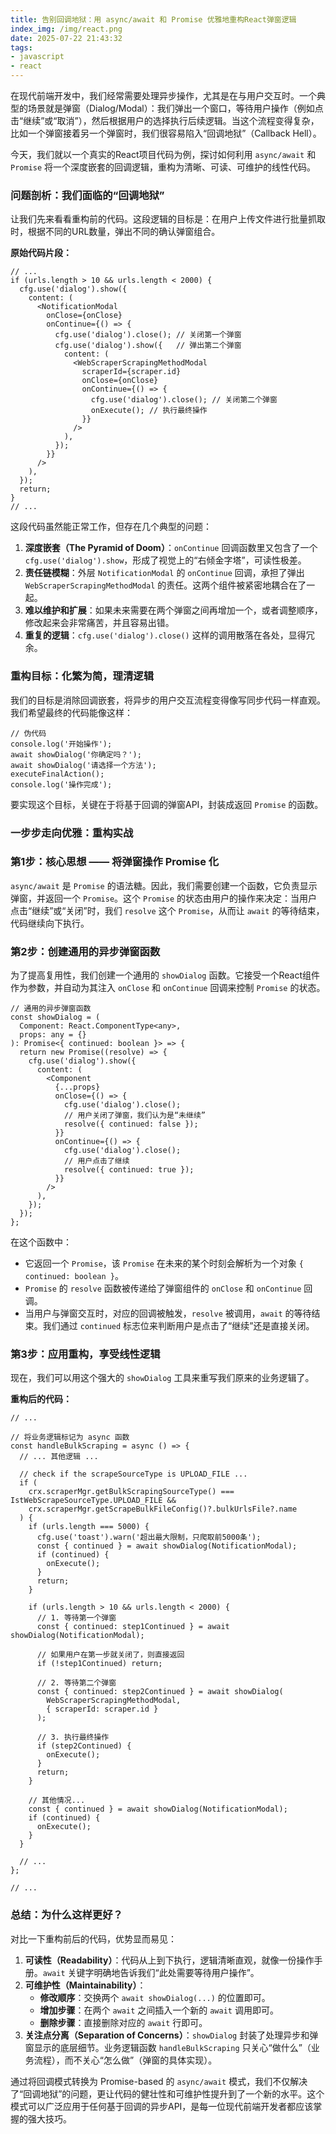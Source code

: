 ```yaml
---
title: 告别回调地狱：用 async/await 和 Promise 优雅地重构React弹窗逻辑
index_img: /img/react.png
date: 2025-07-22 21:43:32
tags:
- javascript
- react
---
```

在现代前端开发中，我们经常需要处理异步操作，尤其是在与用户交互时。一个典型的场景就是弹窗（Dialog/Modal）：我们弹出一个窗口，等待用户操作（例如点击“继续”或“取消”），然后根据用户的选择执行后续逻辑。当这个流程变得复杂，比如一个弹窗接着另一个弹窗时，我们很容易陷入“回调地狱”（Callback Hell）。

今天，我们就以一个真实的React项目代码为例，探讨如何利用 `async/await` 和 `Promise` 将一个深度嵌套的回调逻辑，重构为清晰、可读、可维护的线性代码。

### 问题剖析：我们面临的“回调地狱”

让我们先来看看重构前的代码。这段逻辑的目标是：在用户上传文件进行批量抓取时，根据不同的URL数量，弹出不同的确认弹窗组合。

**原始代码片段：**

```tsx
// ...
if (urls.length > 10 && urls.length < 2000) {
  cfg.use('dialog').show({
    content: (
      <NotificationModal
        onClose={onClose}
        onContinue={() => {
          cfg.use('dialog').close(); // 关闭第一个弹窗
          cfg.use('dialog').show({   // 弹出第二个弹窗
            content: (
              <WebScraperScrapingMethodModal
                scraperId={scraper.id}
                onClose={onClose}
                onContinue={() => {
                  cfg.use('dialog').close(); // 关闭第二个弹窗
                  onExecute(); // 执行最终操作
                }}
              />
            ),
          });
        }}
      />
    ),
  });
  return;
}
// ...

```

这段代码虽然能正常工作，但存在几个典型的问题：

1. **深度嵌套（The Pyramid of Doom）**：`onContinue` 回调函数里又包含了一个 `cfg.use('dialog').show`，形成了视觉上的“右倾金字塔”，可读性极差。
2. **责任链模糊**：外层 `NotificationModal` 的 `onContinue` 回调，承担了弹出 `WebScraperScrapingMethodModal` 的责任。这两个组件被紧密地耦合在了一起。
3. **难以维护和扩展**：如果未来需要在两个弹窗之间再增加一个，或者调整顺序，修改起来会非常痛苦，并且容易出错。
4. **重复的逻辑**：`cfg.use('dialog').close()` 这样的调用散落在各处，显得冗余。

### 重构目标：化繁为简，理清逻辑

我们的目标是消除回调嵌套，将异步的用户交互流程变得像写同步代码一样直观。我们希望最终的代码能像这样：

```tsx
// 伪代码
console.log('开始操作');
await showDialog('你确定吗？');
await showDialog('请选择一个方法');
executeFinalAction();
console.log('操作完成');

```

要实现这个目标，关键在于将基于回调的弹窗API，封装成返回 `Promise` 的函数。

### 一步步走向优雅：重构实战

### 第1步：核心思想 —— 将弹窗操作 Promise 化

`async/await` 是 `Promise` 的语法糖。因此，我们需要创建一个函数，它负责显示弹窗，并返回一个 `Promise`。这个 `Promise` 的状态由用户的操作来决定：当用户点击“继续”或“关闭”时，我们 `resolve` 这个 `Promise`，从而让 `await` 的等待结束，代码继续向下执行。

### 第2步：创建通用的异步弹窗函数

为了提高复用性，我们创建一个通用的 `showDialog` 函数。它接受一个React组件作为参数，并自动为其注入 `onClose` 和 `onContinue` 回调来控制 `Promise` 的状态。

```tsx
// 通用的异步弹窗函数
const showDialog = (
  Component: React.ComponentType<any>,
  props: any = {}
): Promise<{ continued: boolean }> => {
  return new Promise((resolve) => {
    cfg.use('dialog').show({
      content: (
        <Component
          {...props}
          onClose={() => {
            cfg.use('dialog').close();
            // 用户关闭了弹窗，我们认为是“未继续”
            resolve({ continued: false });
          }}
          onContinue={() => {
            cfg.use('dialog').close();
            // 用户点击了继续
            resolve({ continued: true });
          }}
        />
      ),
    });
  });
};

```

在这个函数中：

- 它返回一个 `Promise`，该 `Promise` 在未来的某个时刻会解析为一个对象 `{ continued: boolean }`。
- `Promise` 的 `resolve` 函数被传递给了弹窗组件的 `onClose` 和 `onContinue` 回调。
- 当用户与弹窗交互时，对应的回调被触发，`resolve` 被调用，`await` 的等待结束。我们通过 `continued` 标志位来判断用户是点击了“继续”还是直接关闭。

### 第3步：应用重构，享受线性逻辑

现在，我们可以用这个强大的 `showDialog` 工具来重写我们原来的业务逻辑了。

**重构后的代码：**

```tsx
// ...

// 将业务逻辑标记为 async 函数
const handleBulkScraping = async () => {
  // ... 其他逻辑 ...

  // check if the scrapeSourceType is UPLOAD_FILE ...
  if (
    crx.scraperMgr.getBulkScrapingSourceType() === IstWebScrapeSourceType.UPLOAD_FILE &&
    crx.scraperMgr.getScrapeBulkFileConfig()?.bulkUrlsFile?.name
  ) {
    if (urls.length === 5000) {
      cfg.use('toast').warn('超出最大限制，只爬取前5000条');
      const { continued } = await showDialog(NotificationModal);
      if (continued) {
        onExecute();
      }
      return;
    }

    if (urls.length > 10 && urls.length < 2000) {
      // 1. 等待第一个弹窗
      const { continued: step1Continued } = await showDialog(NotificationModal);

      // 如果用户在第一步就关闭了，则直接返回
      if (!step1Continued) return;

      // 2. 等待第二个弹窗
      const { continued: step2Continued } = await showDialog(
        WebScraperScrapingMethodModal,
        { scraperId: scraper.id }
      );

      // 3. 执行最终操作
      if (step2Continued) {
        onExecute();
      }
      return;
    }

    // 其他情况...
    const { continued } = await showDialog(NotificationModal);
    if (continued) {
      onExecute();
    }
  }

  // ...
};

// ...

```

### 总结：为什么这样更好？

对比一下重构前后的代码，优势显而易见：

1. **可读性（Readability）**：代码从上到下执行，逻辑清晰直观，就像一份操作手册。`await` 关键字明确地告诉我们“此处需要等待用户操作”。
2. **可维护性（Maintainability）**：
    - **修改顺序**：交换两个 `await showDialog(...)` 的位置即可。
    - **增加步骤**：在两个 `await` 之间插入一个新的 `await` 调用即可。
    - **删除步骤**：直接删除对应的 `await` 行即可。
3. **关注点分离（Separation of Concerns）**：`showDialog` 封装了处理异步和弹窗显示的底层细节。业务逻辑函数 `handleBulkScraping` 只关心“做什么”（业务流程），而不关心“怎么做”（弹窗的具体实现）。

通过将回调模式转换为 Promise-based 的 `async/await` 模式，我们不仅解决了“回调地狱”的问题，更让代码的健壮性和可维护性提升到了一个新的水平。这个模式可以广泛应用于任何基于回调的异步API，是每一位现代前端开发者都应该掌握的强大技巧。